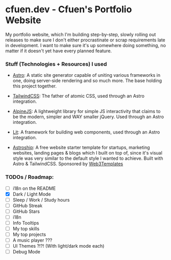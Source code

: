 # cfuen.dev - Cfuen's Portfolio Website

My portfolio website, which I'm building step-by-step, slowly rolling out releases to make sure I don't either procrastinate or scrap requirements late in development. I want to make sure it's up somewhere doing something, no matter if it doesn't yet have every planned feature.

### Stuff (Technologies + Resources) I used

- [Astro](https://astro.build/): A static site generator capable of uniting various frameworks in one, doing server-side rendering and so much more. The base holding this project together.

- [TailwindCSS](https://tailwindcss.com/): The father of atomic CSS, used through an Astro integration.

- [AlpineJS](https://alpinejs.dev/): A lightweight library for simple JS interactivity that claims to be the modern, simpler and WAY smaller jQuery. Used through an Astro integration.

- [Lit](https://lit.dev/): A framework for building web components, used through an Astro integration.

- [Astroship](https://github.com/surjithctly/astroship): A free website starter template for startups, marketing websites, landing pages & blogs which I built on top of, since it's visual style was very similar to the default style I wanted to achieve. Built with Astro & TailwindCSS. Sponsored by [Web3Templates](https://web3templates.com)

### TODOs / Roadmap:
- [ ] i18n on the README
- [x] Dark / Light Mode
- [ ] Sleep / Work / Study hours
- [ ] GitHub Streak
- [ ] GitHub Stars
- [ ] i18n
- [ ] Info Tooltips
- [ ] My top skills
- [ ] My top projects
- [ ] A music player ???
- [ ] UI Themes ?!?! (With light/dark mode each)
- [ ] Debug Mode